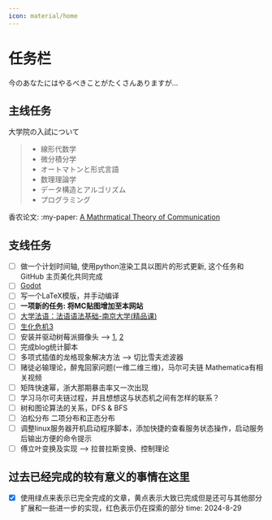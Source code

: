 ```yaml
---
icon: material/home
---
```


# **任务栏**

今のあなたにはやるべきことがたくさんありますが...

## **主线任务**

大学院の入試について

> - 線形代数学
> - 微分積分学
> - オートマトンと形式言語
> - 数理理論学
> - データ構造とアルゴリズム
> - プログラミング

香农论文: :my-paper: [A Mathrmatical Theory of Communication](https://people.math.harvard.edu/~ctm/home/text/others/shannon/entropy/entropy.pdf)

## **支线任务**

- [ ] 做一个计划时间轴, 使用python渲染工具以图片的形式更新, 这个任务和 GitHub 主页美化共同完成
- [ ] [Godot](https://docs.godotengine.org/en/stable/index.html)
- [ ] 写一个LaTeX模版，并手动编译
- [ ] **一项新的任务: 将MC贴图增加至本网站**
- [ ] [大学法语：法语语法基础-南京大学(精品课)](https://www.bilibili.com/video/BV1eT411777z/?p=3&spm_id_from=333.880.my_history.page.click&vd_source=abed696091cea364eece1cf5cb2e843d)
- [ ] [生化危机3](https://www.bilibili.com/video/BV1z54y1R7Qx?p=9&spm_id_from=pageDriver&vd_source=abed696091cea364eece1cf5cb2e843d)
- [ ] 安装并驱动树莓派摄像头 --> [1](https://blog.csdn.net/luteresa/article/details/121351377), [2](https://www.waveshare.net/study/portal.php?mod=view&aid=962)
- [ ] 完成blog统计脚本
- [ ] 多项式插值的龙格现象解决方法 --> 切比雪夫滤波器
- [ ] 赌徒必输理论，醉鬼回家问题(一维二维三维)，马尔可夫链 Mathematica有相关视频
- [ ] 矩阵快速幂，浙大那期暴击率又一次出现
- [ ] 学习马尔可夫链过程，并且想想这与状态机之间有怎样的联系？
- [ ] 树和图论算法的关系，DFS & BFS
- [ ] 泊松分布 二项分布和正态分布
- [ ] 调整linux服务器开机启动程序脚本，添加快捷的查看服务状态操作，启动服务后输出方便的命令提示
- [ ] 傅立叶变换及实现 --> 拉普拉斯变换、控制理论

## 过去已经完成的较有意义的事情在这里

- [x] 使用绿点来表示已完全完成的文章，黄点表示大致已完成但是还可与其他部分扩展和一些进一步的实现，红色表示仍在探索的部分 time: 2024-8-29
